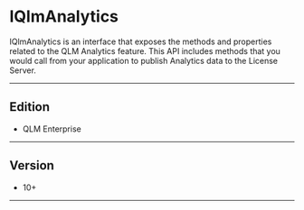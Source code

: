 # IQlmAnalytics

IQlmAnalytics is an interface that exposes the methods and properties related to the QLM Analytics feature. This API includes methods that you would call from your application to publish Analytics data to the License Server.

***

## Edition

* QLM Enterprise

***

## Version

* 10+

***
